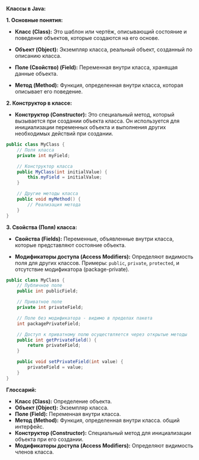 **Классы в Java:**

**1. Основные понятия:**

- **Класс (Class):** Это шаблон или чертёж, описывающий состояние и поведение объектов, которые создаются на его основе.
  
- **Объект (Object):** Экземпляр класса, реальный объект, созданный по описанию класса. 

- **Поле (Свойство) (Field):** Переменная внутри класса, хранящая данные объекта.

- **Метод (Method):** Функция, определенная внутри класса, которая описывает его поведение.


**2. Конструктор в классе:**

- **Конструктор (Constructor):** Это специальный метод, который вызывается при создании объекта класса. Он используется для инициализации переменных объекта и выполнения других необходимых действий при создании.

```java
public class MyClass {
    // Поля класса
    private int myField;

    // Конструктор класса
    public MyClass(int initialValue) {
        this.myField = initialValue;
    }

    // Другие методы класса
    public void myMethod() {
        // Реализация метода
    }
}
```

**3. Свойства (Поля) класса:**

- **Свойства (Fields):** Переменные, объявленные внутри класса, которые представляют состояние объекта.

- **Модификаторы доступа (Access Modifiers):** Определяют видимость поля для других классов. Примеры: `public`, `private`, `protected`, и отсутствие модификатора (package-private).

```java
public class MyClass {
    // Публичное поле
    public int publicField;

    // Приватное поле
    private int privateField;

    // Поле без модификатора - видимо в пределах пакета
    int packagePrivateField;

    // Доступ к приватному полю осуществляется через открытые методы
    public int getPrivateField() {
        return privateField;
    }

    public void setPrivateField(int value) {
        privateField = value;
    }
}
```

**Глоссарий:**

- **Класс (Class):** Определение объекта.
- **Объект (Object):** Экземпляр класса.
- **Поле (Field):** Переменная внутри класса.
- **Метод (Method):** Функция, определенная внутри класса.
общий интерфейс.
- **Конструктор (Constructor):** Специальный метод для инициализации объекта при его создании.
- **Модификаторы доступа (Access Modifiers):** Определяют видимость членов класса.